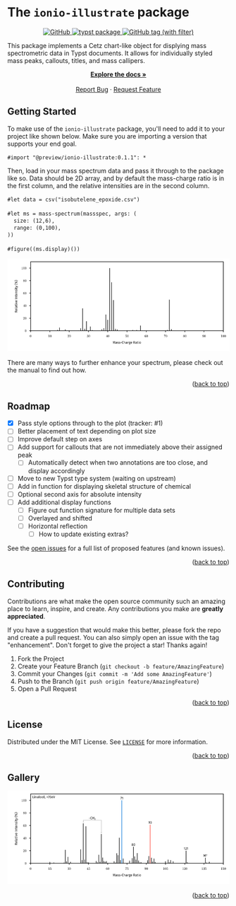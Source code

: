 <a name="readme-top"></a>

# The `ionio-illustrate` package
<div align="center">
<a href="https://github.com/jamesxx/ionio-illustrate/blob/master/LICENSE">
  <img alt="GitHub" src="https://img.shields.io/github/license/jamesxx/ionio-illustrate">
</a>
<a href="https://github.com/typst/packages/tree/main/packages/preview/ionio-illustrate">
  <img alt="typst package" src="https://img.shields.io/badge/typst-package-239dad">
</a>
<a href="https://github.com/JamesxX/ionio-illustrate/tags">
<img alt="GitHub tag (with filter)" src="https://img.shields.io/github/v/tag/jamesxx/ionio-illustrate">
</a>
</div>

This package implements a Cetz chart-like object for displying mass spectrometric data in Typst documents. It allows for individually styled mass peaks, callouts, titles, and mass callipers.
<br />
  <p align="center">
    <a href="https://github.com/jamesxx/ionio-illustrate/blob/main/manual.pdf"><strong>Explore the docs »</strong></a>
    <br />
    <br />
    <a href="https://github.com/jamesxx/ionio-illustrate/issues">Report Bug</a>
    ·
    <a href="https://github.com/jamesxx/ionio-illustrate/issues">Request Feature</a>
  </p>
</div>

## Getting Started
To make use of the `ionio-illustrate` package, you'll need to add it to your project like shown below. Make sure you are importing a version that supports your end goal.

```typst
#import "@preview/ionio-illustrate:0.1.1": *
```

Then, load in your mass spectrum data and pass it through to the package like so. Data should be 2D array, and by default the mass-charge ratio is in the first column, and the relative intensities are in the second column.

```typst
#let data = csv("isobutelene_epoxide.csv")

#let ms = mass-spectrum(massspec, args: (
  size: (12,6),
  range: (0,100),
)) 

#figure((ms.display)())
```

![](gallery/isobulelene_epoxide.typ.png)

There are many ways to further enhance your spectrum, please check out the manual to find out how.

<p align="right">(<a href="#readme-top">back to top</a>)</p>

<!-- ROADMAP -->
## Roadmap
- [x] Pass style options through to the plot (tracker: #1)
- [ ] Better placement of text depending on plot size
- [ ] Improve default step on axes
- [ ] Add support for callouts that are not immediately above their assigned peak
    - [ ] Automatically detect when two annotations are too close, and display accordingly
- [ ] Move to new Typst type system (waiting on upstream)
- [ ] Add in function for displaying skeletal structure of chemical
- [ ] Optional second axis for absolute intensity
- [ ] Add additional display functions
    - [ ] Figure out function signature for multiple data sets
    - [ ] Overlayed and shifted
    - [ ] Horizontal reflection
        - [ ] How to update existing extras?

See the [open issues](https://github.com/jamesxx/ionio-illustrate/issues) for a full list of proposed features (and known issues).

<p align="right">(<a href="#readme-top">back to top</a>)</p>

<!-- CONTRIBUTING -->
## Contributing

Contributions are what make the open source community such an amazing place to learn, inspire, and create. Any contributions you make are **greatly appreciated**.

If you have a suggestion that would make this better, please fork the repo and create a pull request. You can also simply open an issue with the tag "enhancement".
Don't forget to give the project a star! Thanks again!

1. Fork the Project
2. Create your Feature Branch (`git checkout -b feature/AmazingFeature`)
3. Commit your Changes (`git commit -m 'Add some AmazingFeature'`)
4. Push to the Branch (`git push origin feature/AmazingFeature`)
5. Open a Pull Request

<p align="right">(<a href="#readme-top">back to top</a>)</p>

<!-- LICENSE -->
## License

Distributed under the MIT License. See <a href="https://github.com/jamesxx/ionio-illustrate/blob/master/LICENSE">`LICENSE`</a>  for more information.

<p align="right">(<a href="#readme-top">back to top</a>)</p>


## Gallery
![](gallery/linalool.typ.png)

<p align="right">(<a href="#readme-top">back to top</a>)</p>